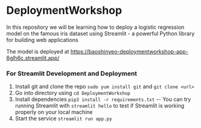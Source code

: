 # DeploymentWorkshop

In this repository we will be learning how to deploy a logistic regression model on the famous iris dataset using Streamlit - a powerful Python library for building web applications

The model is deployed at https://baoshinyeo-deploymentworkshop-app-6glh6c.streamlit.app/

### For Streamlit Development and Deployment

1. Install git and clone the repo `sudo yum install git` and `git clone <url>`
2. Go into directory using `cd DeploymentWorkshop`
3. Install dependencies `pip3 install -r requirements.txt`
   -- You can try running Streamlit with `streamlit hello` to test if Streamlit is working properly on your local machine
4. Start the service `streamlit run app.py`
